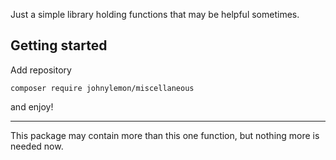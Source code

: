 Just a simple library holding functions that may be helpful sometimes.  

## Getting started

Add repository

```
composer require johnylemon/miscellaneous
```

and enjoy!

---

This package may contain more than this one function, but nothing more is needed now.
